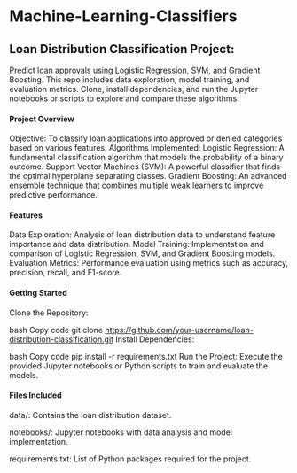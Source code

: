 # Machine-Learning-Classifiers
## Loan Distribution Classification Project: 
Predict loan approvals using Logistic Regression, SVM, and Gradient Boosting. This repo includes data exploration, model training, and evaluation metrics. Clone, install dependencies, and run the Jupyter notebooks or scripts to explore and compare these algorithms.
#### Project Overview
Objective: To classify loan applications into approved or denied categories based on various features.
Algorithms Implemented:
Logistic Regression: A fundamental classification algorithm that models the probability of a binary outcome.
Support Vector Machines (SVM): A powerful classifier that finds the optimal hyperplane separating classes.
Gradient Boosting: An advanced ensemble technique that combines multiple weak learners to improve predictive performance.
#### Features
Data Exploration: Analysis of loan distribution data to understand feature importance and data distribution.
Model Training: Implementation and comparison of Logistic Regression, SVM, and Gradient Boosting models.
Evaluation Metrics: Performance evaluation using metrics such as accuracy, precision, recall, and F1-score.

#### Getting Started
Clone the Repository:

bash
Copy code
git clone https://github.com/your-username/loan-distribution-classification.git
Install Dependencies:

bash
Copy code
pip install -r requirements.txt
Run the Project:
Execute the provided Jupyter notebooks or Python scripts to train and evaluate the models.

#### Files Included
data/: Contains the loan distribution dataset.

notebooks/: Jupyter notebooks with data analysis and model implementation.

requirements.txt: List of Python packages required for the project.
